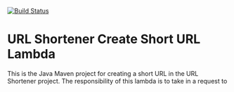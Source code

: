 [![Build Status](https://travis-ci.com/JamesCollerton/URL_Shortener_Create_Short_URL_Lambda.svg?branch=master)](https://travis-ci.com/JamesCollerton/URL_Shortener_Create_Short_URL_Lambda)


# URL Shortener Create Short URL Lambda

This is the Java Maven project for creating a short URL in the URL Shortener project. The responsibility of this lambda is to take in a request to 
